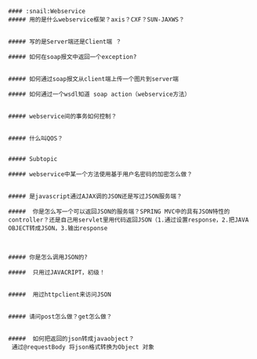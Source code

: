 
    #### :snail:Webservice
    ##### 用的是什么webservice框架？axis？CXF？SUN-JAXWS？


    ##### 写的是Server端还是Client端 ？

    ##### 如何在soap报文中返回一个exception?


    ##### 如何通过soap报文从client端上传一个图片到server端

    ##### 如何通过一个wsdl知道 soap action（webservice方法）


    ##### webservice间的事务如何控制？


    ##### 什么叫QOS？


    ##### Subtopic

    ##### webservice中某一个方法使用基于用户名密码的加密怎么做？


    ##### 是javascript通过AJAX调的JSON还是写过JSON服务端？

    #####  你是怎么写一个可以返回JSON的服务端？SPRING MVC中的具有JSON特性的controller？还是自己用servlet里用代码返回JSON（1.通过设置response，2.把JAVA OBJECT转成JSON，3.输出response



    ##### 你是怎么调用JSON的?

    #####  只用过JAVACRIPT，初级！


    #####  用过httpclient来访问JSON


    ##### 请问post怎么做？get怎么做？


    #####  如何把返回的json转成javaobject？
     通过@requestBody 将json格式转换为Object 对象